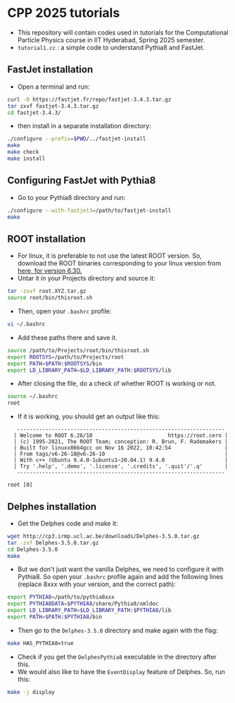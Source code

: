 # CPP 2025 tutorials

- This repository will contain codes used in tutorials for the Computational Particle Physics course in IIT Hyderabad, Spring 2025 semester.
- `tutorial1.cc` : a simple code to understand Pythia8 and FastJet. 

## FastJet installation

- Open a terminal and run:
```bash
curl -O https://fastjet.fr/repo/fastjet-3.4.3.tar.gz
tar zxvf fastjet-3.4.3.tar.gz
cd fastjet-3.4.3/
```
- then install in a separate installation directory:
```bash
./configure --prefix=$PWD/../fastjet-install
make
make check
make install
```
## Configuring FastJet with Pythia8

- Go to your Pythia8 directory and run:
```bash
./configure --with-fastjet3=/path/to/fastjet-install
make
```

## ROOT installation

- For linux, it is preferable to not use the latest ROOT version. So, download the ROOT binaries corresponding to your linux version from [here, for version 6.30.](https://root.cern/releases/release-63008/)
- Untar it in your Projects directory and source it:
```bash
tar -zxvf root.XYZ.tar.gz
source root/bin/thisroot.sh
```

- Then, open your `.bashrc` profile:
```bash
vi ~/.bashrc
```

- Add these paths there and save it.
```bash
source /path/to/Projects/root/bin/thisroot.sh
export ROOTSYS=/path/to/Projects/root
export PATH=$PATH:$ROOTSYS/bin
export LD_LIBRARY_PATH=$LD_LIBRARY_PATH:$ROOTSYS/lib
```

- After closing the file, do a check of whether ROOT is working or not.
```bash
source ~/.bashrc
root
```

- If it is working, you should get an output like this:
```
   ------------------------------------------------------------------
  | Welcome to ROOT 6.26/10                        https://root.cern |
  | (c) 1995-2021, The ROOT Team; conception: R. Brun, F. Rademakers |
  | Built for linuxx8664gcc on Nov 16 2022, 10:42:54                 |
  | From tags/v6-26-10@v6-26-10                                      |
  | With c++ (Ubuntu 9.4.0-1ubuntu1~20.04.1) 9.4.0                   |
  | Try '.help', '.demo', '.license', '.credits', '.quit'/'.q'       |
   ------------------------------------------------------------------

root [0]
```

## Delphes installation

- Get the Delphes code and make it:
```bash
wget http://cp3.irmp.ucl.ac.be/downloads/Delphes-3.5.0.tar.gz
tar -zxf Delphes-3.5.0.tar.gz
cd Delphes-3.5.0
make
```

- But we don't just want the vanilla Delphes, we need to configure it with Pythia8. So open your `.bashrc` profile again and add the following lines (replace 8xxx with your version, and the correct path):
```bash
export PYTHIA8=/path/to/pythia8xxx
export PYTHIA8DATA=$PYTHIA8/share/Pythia8/xmldoc
export LD_LIBRARY_PATH=$LD_LIBRARY_PATH:$PYTHIA8/lib
export PATH=$PATH:$PYTHIA8/bin
```
- Then go to the `Delphes-3.5.0` directory and make again with the flag:
```bash
make HAS_PYTHIA8=true
```

- Check if you get the `DelphesPythia8` executable in the directory after this. 
- We would also like to have the `EventDisplay` feature of Delphes. So, run this:
```bash
make -j display
```